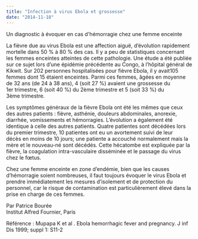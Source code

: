 ```yaml
---
title: "Infection à virus Ebola et grossesse"
date: "2014-11-18"
---
```


Un diagnostic à évoquer en cas d'hémorragie chez une femme enceinte

La fièvre due au virus Ebola est une affection aiguë, d’évolution rapidement mortelle dans 50 % à 80 % des cas. Il y a peu de statistiques concernant les femmes enceintes atteintes de cette pathologie. Une étude a été publiée sur ce sujet lors d’une épidémie précédente au Congo, à l’hôpital général de Kikwit. Sur 202 personnes hospitalisées pour fièvre Ebola, il y avait105 femmes dont 15 étaient enceintes. Parmi ces femmes, âgées en moyenne de 32 ans (de 24 à 38 ans), 4 (soit 27 %) avaient une grossesse du 1er trimestre, 6 (soit 40 %) du 2ème trimestre et 5 (soit 33 %) du 3ème trimestre.

Les symptômes généraux de la fièvre Ebola ont été les mêmes que ceux des autres patients : fièvre, asthénie, douleurs abdominales, anorexie, diarrhée, vomissements et hémorragies. L’évolution a également été identique à celle des autres patients. Quatre patientes sont décédées lors du premier trimestre, 10 patientes ont eu un avortement suivi de leur décès en moins de 10 jours; une patiente a accouché normalement mais la mère et le nouveau-né sont décédés. Cette hécatombe est expliquée par la fièvre, la coagulation intra-vasculaire disséminée et le passage du virus chez le fœtus.

Chez une femme enceinte en zone d’endémie, bien que les causes d’hémorragie soient nombreuses, il faut toujours évoquer le virus Ebola et prendre immédiatement les mesures d’isolement et de protection du personnel, car le risque de contamination est particulièrement élevé dans la prise en charge de ces femmes.

Par Patrice Bourée  
Institut Alfred Fournier, Paris

Référence : Mupapa K et al . Ebola hemorrhagic fever and pregnancy. J inf Dis 1999; suppl 1: S11-2